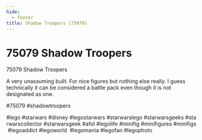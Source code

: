 ```yaml
---
hide:
  - footer
title: Shadow Troopers (75079)
---
```


# 75079 Shadow Troopers

75079 Shadow Troopers

A very unassuming built. For nice figures but nothing else really. I guess technically it can be considered a battle pack even though it is not designated as one.

#75079 #shadowtroopers

#lego #starwars #disney #legostarwars #starwarslego #starwarsgeeks #starwarscollector #starwarsgeek #afol #legolife #minifig #minifigures #minifigs #legoaddict #legoworld  #legomania #legofan #legophoto 

